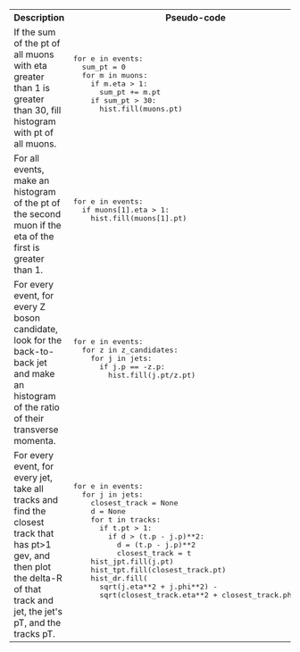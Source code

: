 <table>
  <tr>
    <th><b>Description</b></th>
    <th><b>Pseudo-code</b></th>
    <th><b>Existing solutions</b></th>
  </tr>
  <tr>
    <td>If the sum of the pt of all muons with eta greater than 1 is greater than 30, fill histogram with pt of all muons.</td>
    <td><pre lang="python">
for e in events:
  sum_pt = 0
  for m in muons:
    if m.eta > 1:
      sum_pt += m.pt
    if sum_pt > 30:
      hist.fill(muons.pt)
    </pre></td>
    <td>
      RDF
      <pre lang="cpp">df.Filter("Sum(Muon_pt[abs(Muon_eta) > 1]) > 30").Histo1D("Muon_pt")</pre>
      TTree::Draw
      <pre lang="cpp">Draw("Muon_pt","Sum$(Muon_pt*(abs(Muon_eta) > 1)) > 30")</pre>
    </td>
  </tr>
  <tr>
    <td>For all events, make an histogram of the pt of the second muon if the eta of the first
    is greater than 1.</td>
    <td><pre lang="python">
for e in events:
  if muons[1].eta > 1:
    hist.fill(muons[1].pt)
    </pre></td>
    <td>
      RDF
      <pre lang="cpp">df.Filter("Muon_eta[0] > 1").Define("Muon_pt_1", "Muon_pt[1]").Histo1D("Muon_pt_1")</pre>
      TTree::Draw
      <pre lang="cpp">Draw("Muon_pt[1]", "Muon_eta[0] > 1")</pre>
    </td>
  </tr>
  <tr>
    <td>For every event, for every Z boson candidate, look for the back-to-back jet and make an histogram of the ratio of their transverse momenta.</td>
    <td><pre lang="python">
for e in events:
  for z in z_candidates:
    for j in jets:
      if j.p == -z.p:
        hist.fill(j.pt/z.pt)
    </pre></td>
    <td>???</td>
  </tr>
  <tr>
    <td>For every event, for every jet, take all tracks and find the closest track that has pt>1 gev, and then plot the delta-R of that track and jet, the jet's pT, and the tracks pT.</td>
    <td><pre lang="python">
for e in events:
  for j in jets:
    closest_track = None
    d = None
    for t in tracks:
      if t.pt > 1:
        if d > (t.p - j.p)**2:
          d = (t.p - j.p)**2
          closest_track = t
    hist_jpt.fill(j.pt)
    hist_tpt.fill(closest_track.pt)
    hist_dr.fill(
      sqrt(j.eta**2 + j.phi**2) -
      sqrt(closest_track.eta**2 + closest_track.phi**2))
    </pre></td>
    <td>???</td>
  </tr>
</table>
